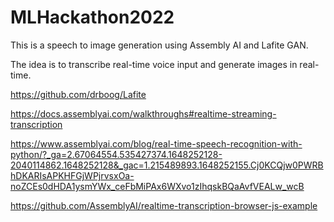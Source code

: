 # MLHackathon2022

This is a speech to image generation using Assembly AI and Lafite GAN. 

The idea is to transcribe real-time voice input and generate images in real-time.


https://github.com/drboog/Lafite

https://docs.assemblyai.com/walkthroughs#realtime-streaming-transcription

https://www.assemblyai.com/blog/real-time-speech-recognition-with-python/?_ga=2.67064554.535427374.1648252128-2040114862.1648252128&_gac=1.215489893.1648252155.Cj0KCQjw0PWRBhDKARIsAPKHFGjWPjrvsxOa-noZCEs0dHDA1ysmYWx_ceFbMiPAx6WXvo1zIhqskBQaAvfVEALw_wcB

https://github.com/AssemblyAI/realtime-transcription-browser-js-example
